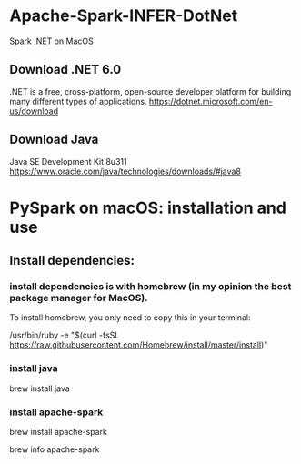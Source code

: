 # Apache-Spark-INFER-DotNet
Spark .NET on MacOS

## Download .NET 6.0 

.NET is a free, cross-platform, open-source developer platform for building many different types of applications.
https://dotnet.microsoft.com/en-us/download

## Download Java

Java SE Development Kit 8u311
https://www.oracle.com/java/technologies/downloads/#java8

# PySpark on macOS: installation and use

## Install dependencies:

### install dependencies is with homebrew (in my opinion the best package manager for MacOS).
To install homebrew, you only need to copy this in your terminal:

/usr/bin/ruby -e "$(curl -fsSL https://raw.githubusercontent.com/Homebrew/install/master/install)"

### install java
brew install java 

### install apache-spark
brew install apache-spark

brew info apache-spark
